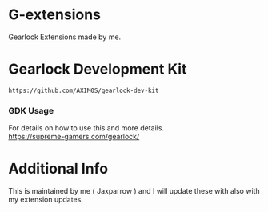 # G-extensions
Gearlock Extensions made by me.

# Gearlock Development Kit
`https://github.com/AXIM0S/gearlock-dev-kit`
<br>
### GDK Usage
For details on how to use this and more details.<br>
https://supreme-gamers.com/gearlock/

# Additional Info
This is maintained by me ( Jaxparrow ) and I will update these with also with my extension updates.
